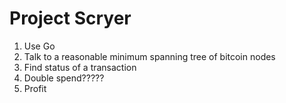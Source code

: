 # Project Scryer

1. Use Go
2. Talk to a reasonable minimum spanning tree of bitcoin nodes
3. Find status of a transaction
4. Double spend?????
5. Profit
